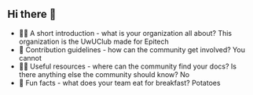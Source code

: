## Hi there 👋

- 🙋‍♀️ A short introduction - what is your organization all about?
This organization is the UwUClub made for Epitech
- 🌈 Contribution guidelines - how can the community get involved?
You cannot
- 👩‍💻 Useful resources - where can the community find your docs? Is there anything else the community should know?
No
- 🍿 Fun facts - what does your team eat for breakfast?
Potatoes
